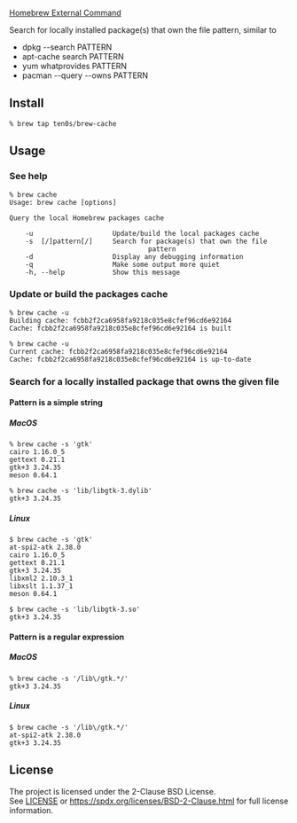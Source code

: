 [Homebrew External Command](https://docs.brew.sh/External-Commands)

Search for locally installed package(s) that own the file pattern, similar to

* dpkg --search PATTERN
* apt-cache search PATTERN
* yum whatprovides PATTERN
* pacman --query --owns PATTERN

## Install

```
% brew tap ten0s/brew-cache
```

## Usage

### See help

```
% brew cache
Usage: brew cache [options]

Query the local Homebrew packages cache

    -u                    Update/build the local packages cache
    -s  [/]pattern[/]     Search for package(s) that own the file
                                   pattern
    -d                    Display any debugging information
    -q                    Make some output more quiet
    -h, --help            Show this message
```

### Update or build the packages cache

```
% brew cache -u
Building cache: fcbb2f2ca6958fa9218c035e8cfef96cd6e92164
Cache: fcbb2f2ca6958fa9218c035e8cfef96cd6e92164 is built
```

```
% brew cache -u
Current cache: fcbb2f2ca6958fa9218c035e8cfef96cd6e92164
Cache: fcbb2f2ca6958fa9218c035e8cfef96cd6e92164 is up-to-date
```

### Search for a locally installed package that owns the given file

#### Pattern is a simple string

##### MacOS

```
% brew cache -s 'gtk'
cairo 1.16.0_5
gettext 0.21.1
gtk+3 3.24.35
meson 0.64.1
```

```
% brew cache -s 'lib/libgtk-3.dylib'
gtk+3 3.24.35
```

##### Linux

```
$ brew cache -s 'gtk'
at-spi2-atk 2.38.0
cairo 1.16.0_5
gettext 0.21.1
gtk+3 3.24.35
libxml2 2.10.3_1
libxslt 1.1.37_1
meson 0.64.1
```

```
$ brew cache -s 'lib/libgtk-3.so'
gtk+3 3.24.35
```

#### Pattern is a regular expression

##### MacOS

```
% brew cache -s '/lib\/gtk.*/'
gtk+3 3.24.35
```

##### Linux

```
$ brew cache -s '/lib\/gtk.*/'
at-spi2-atk 2.38.0
gtk+3 3.24.35
```

## License

The project is licensed under the 2-Clause BSD License.<br>
See [LICENSE](LICENSE) or
https://spdx.org/licenses/BSD-2-Clause.html
for full license information.
